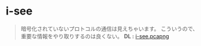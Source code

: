 # i-see
> 暗号化されていないプロトコルの通信は見えちゃいます。 こういうので、重要な情報をやり取りするのは良くない。
**DL :** [i-see.pcapng](./i-see.pcapng)<br>
